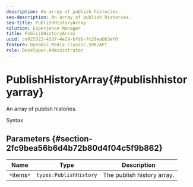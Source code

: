 ```yaml
---
description: An array of publish histories.
seo-description: An array of publish histories.
seo-title: PublishHistoryArray
solution: Experience Manager
title: PublishHistoryArray
uuid: ce925322-43d7-4e29-bfdb-7c29eabb3ef0
feature: Dynamic Media Classic,SDK/API
role: Developer,Administrator
---
```


# PublishHistoryArray{#publishhistoryarray}

An array of publish histories.

 Syntax 

## Parameters {#section-2fc9bea56b6d4b72b80d4f04c5f9b862}

|  Name  | Type  | Description  |
|---|---|---|
|  `*`items`*`  | `types:PublishHistory`  | The publish history array.  |

